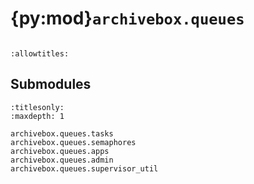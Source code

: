 # {py:mod}`archivebox.queues`

```{py:module} archivebox.queues
```

```{autodoc2-docstring} archivebox.queues
:allowtitles:
```

## Submodules

```{toctree}
:titlesonly:
:maxdepth: 1

archivebox.queues.tasks
archivebox.queues.semaphores
archivebox.queues.apps
archivebox.queues.admin
archivebox.queues.supervisor_util
```
